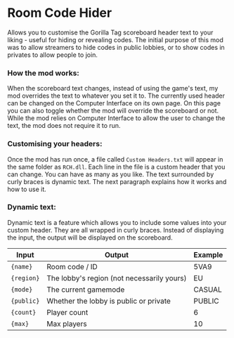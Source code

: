 # Room Code Hider
Allows you to customise the Gorilla Tag scoreboard header text to your liking - useful for hiding or revealing codes.
The initial purpose of this mod was to allow streamers to hide codes in public lobbies, or to show codes in privates to allow people to join.

### How the mod works:
When the scoreboard text changes, instead of using the game's text, my mod overrides the text to whatever you set it to. The currently used header can be changed on the Computer Interface on its own page. On this page you can also toggle whether the mod will override the scoreboard or not. While the mod relies on Computer Interface to allow the user to change the text, the mod does not require it to run.

### Customising your headers:
Once the mod has run once, a file called `Custom Headers.txt` will appear in the same folder as `RCH.dll`. Each line in the file is a custom header that you can change. You can have as many as you like. The text surrounded by curly braces is dynamic text. The next paragraph explains how it works and how to use it.


### Dynamic text:
Dynamic text is a feature which allows you to include some values into your custom header. They are all wrapped in curly braces. Instead of displaying the input, the output will be displayed on the scoreboard.

| Input | Output | Example |
| ------------- | ------------- | ------------- |
| `{name}` | Room code / ID | 5VA9 |
| `{region}` | The lobby's region (not necessarily yours) | EU |
| `{mode}` | The current gamemode | CASUAL |
| `{public}` | Whether the lobby is public or private | PUBLIC |
| `{count}` | Player count | 6 |
| `{max}` | Max players | 10 |
